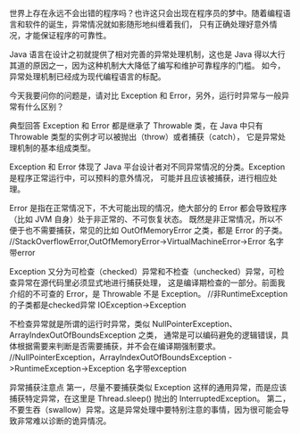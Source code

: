 世界上存在永远不会出错的程序吗？也许这只会出现在程序员的梦中。随着编程语言和软件的诞生，异常情况就如影随形地纠缠着我们，
只有正确处理好意外情况，才能保证程序的可靠性。

Java 语言在设计之初就提供了相对完善的异常处理机制，这也是 Java 得以大行其道的原因之一，因为这种机制大大降低了编写和维护可靠程序的门槛。
如今，异常处理机制已经成为现代编程语言的标配。

今天我要问你的问题是，请对比 Exception 和 Error，另外，运行时异常与一般异常有什么区别？

典型回答
Exception 和 Error 都是继承了 Throwable 类，在 Java 中只有 Throwable 类型的实例才可以被抛出（throw）或者捕获（catch），
它是异常处理机制的基本组成类型。

Exception 和 Error 体现了 Java 平台设计者对不同异常情况的分类。Exception 是程序正常运行中，可以预料的意外情况，
可能并且应该被捕获，进行相应处理。

Error 是指在正常情况下，不大可能出现的情况，绝大部分的 Error 都会导致程序（比如 JVM 自身）处于非正常的、不可恢复状态。
既然是非正常情况，所以不便于也不需要捕获，常见的比如 OutOfMemoryError 之类，都是 Error 的子类。
//StackOverflowError,OutOfMemoryError->VirtualMachineError->Error    名字带error

Exception 又分为可检查（checked）异常和不检查（unchecked）异常，可检查异常在源代码里必须显式地进行捕获处理，
  这是编译期检查的一部分。前面我介绍的不可查的 Error，是 Throwable 不是 Exception。
//非RuntimeException的子类都是checked异常   IOException->Exception

不检查异常就是所谓的运行时异常，类似 NullPointerException、ArrayIndexOutOfBoundsException 之类，
  通常是可以编码避免的逻辑错误，具体根据需要来判断是否需要捕获，并不会在编译期强制要求。
//NullPointerException，ArrayIndexOutOfBoundsException  ->RuntimeException->Exception   名字带exception


异常捕获注意点
第一，尽量不要捕获类似 Exception 这样的通用异常，而是应该捕获特定异常，在这里是 Thread.sleep() 抛出的 InterruptedException。
第二，不要生吞（swallow）异常。这是异常处理中要特别注意的事情，因为很可能会导致非常难以诊断的诡异情况。